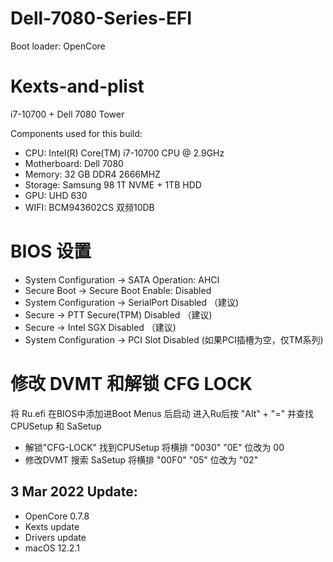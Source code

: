 # Dell-7080-Series-EFI

Boot loader: OpenCore

# Kexts-and-plist
i7-10700 + Dell 7080 Tower

Components used for this build:

- CPU: Intel(R) Core(TM) i7-10700 CPU @ 2.9GHz
- Motherboard: Dell 7080
- Memory: 32 GB DDR4 2666MHZ
- Storage: Samsung 98 1T NVME + 1TB HDD
- GPU: UHD 630
- WIFI: BCM943602CS 双频10DB

# BIOS 设置

- System Configuration → SATA Operation: AHCI
- Secure Boot → Secure Boot Enable: Disabled
- System Configuration → SerialPort Disabled （建议)
- Secure → PTT Secure(TPM) Disabled （建议)
- Secure → Intel SGX Disabled （建议)
- System Configuration → PCI Slot Disabled (如果PCI插槽为空，仅TM系列)

# 修改 DVMT 和解锁 CFG LOCK
  将 Ru.efi 在BIOS中添加进Boot Menus 后启动 进入Ru后按 "Alt" + "=" 并查找 CPUSetup 和 SaSetup

- 解锁"CFG-LOCK" 找到CPUSetup 将横排 "0030" "0E" 位改为 00
- 修改DVMT 搜索 SaSetup 将横排 "00F0" "05" 位改为 "02"

## 3 Mar 2022 Update:
- OpenCore 0.7.8
- Kexts update
- Drivers update
- macOS 12.2.1